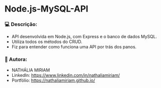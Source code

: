 # Node.js-MySQL-API

### 💻  Descrição:
- API desenvolvida em Node.js, com Express e o banco de dados MySQL.
- Utiliza todos os métodos do CRUD.
- Fiz para entender como funciona uma API por trás dos panos.

### 📍 Autora:
- NATHÁLIA MIRIAM
- LinkedIn: https://www.linkedin.com/in/nathaliamiriam/
- Portfólio: https://nathaliamiriam.github.io/
